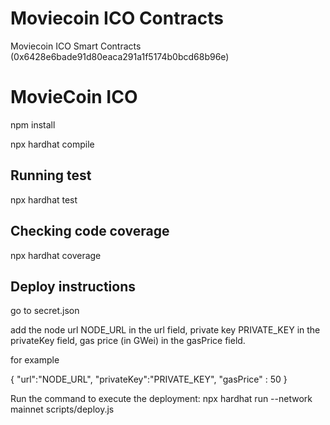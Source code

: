 # Moviecoin ICO Contracts
Moviecoin ICO Smart Contracts (0x6428e6bade91d80eaca291a1f5174b0bcd68b96e)

# MovieCoin ICO

npm install 

npx hardhat compile

## Running test
npx hardhat test

## Checking code coverage
npx hardhat coverage

## Deploy instructions
go to secret.json

add the node url NODE_URL in the url field, private key PRIVATE_KEY in the privateKey field, gas price (in GWei) in the gasPrice field.

for example

{
    "url":"NODE_URL",
    "privateKey":"PRIVATE_KEY",
    "gasPrice" : 50
}

Run the command to execute the deployment:
npx hardhat run --network mainnet scripts/deploy.js

